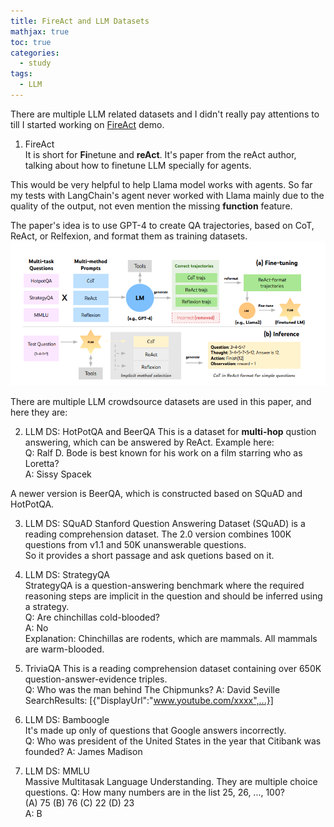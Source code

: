 ```yaml
---
title: FireAct and LLM Datasets
mathjax: true
toc: true
categories:
  - study
tags:
  - LLM
---
```


There are multiple LLM related datasets and I didn't really pay attentions to till I started working on [FireAct](https://fireact-agent.github.io/) demo.

1. FireAct  
It is short for **Fi**netune and **reAct**. It's paper from the reAct author, talking about how to finetune LLM specially for agents. 

This would be very helpful to help Llama model works with agents. So far my tests with LangChain's agent never worked with Llama mainly due to the quality of the output, not even mention the missing **function** feature. 

The paper's idea is to use GPT-4 to create QA trajectories, based on CoT, ReAct, or Relfexion, and format them as training datasets.   
![Alt text](/assets/images/23-10-15-LLM-FireAct_files/fireact.png)  

There are multiple LLM crowdsource datasets are used in this paper, and here they are:   

2. LLM DS: HotPotQA and BeerQA
This is a dataset for **multi-hop** qustion answering, which can be answered by ReAct.
Example here:  
Q: Ralf D. Bode is best known for his work on a film starring who as Loretta?  
A: Sissy Spacek  

A newer version is BeerQA, which is constructed based on SQuAD and HotPotQA.

3. LLM DS: SQuAD
Stanford Question Answering Dataset (SQuAD) is a reading comprehension dataset. The 2.0 version combines 100K questions from v1.1 and 50K unanswerable questions.   
So it provides a short passage and ask quetions based on it. 

4. LLM DS: StrategyQA  
StrategyQA is a question-answering benchmark where the required reasoning steps are implicit in the question and should be inferred using a strategy.   
Q: Are chinchillas cold-blooded?  
A: No  
Explanation: Chinchillas are rodents, which are mammals. All mammals are warm-blooded.  

5. TriviaQA
This is a reading comprehension dataset containing over 650K question-answer-evidence triples.   
Q: Who was the man behind The Chipmunks? 
A: David Seville
SearchResults: [{"DisplayUrl":"www.youtube.com/xxxx",...}]  

6. LLM DS: Bamboogle  
It's made up only of questions that Google answers incorrectly.  
Q: Who was president of the United States in the year that Citibank was founded?
A: James Madison  
7. LLM DS: MMLU  
Massive Multitasak Language Understanding. They are multiple choice questions.
Q: How many numbers are in the list 25, 26, ..., 100?  
(A) 75 (B) 76 (C) 22 (D) 23  
A: B  



